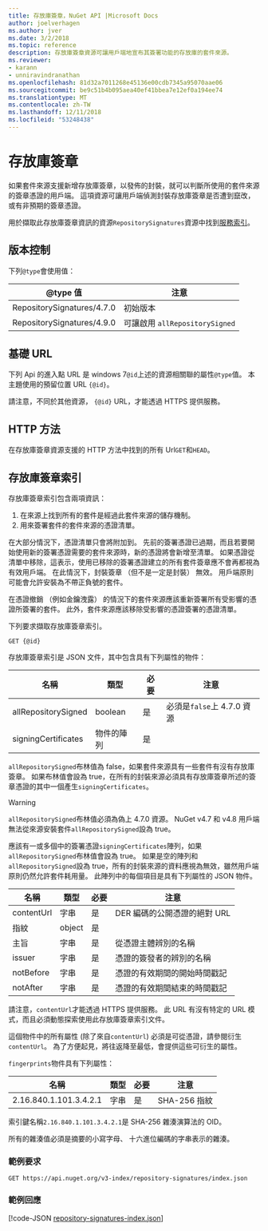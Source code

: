 ```yaml
---
title: 存放庫簽章，NuGet API |Microsoft Docs
author: joelverhagen
ms.author: jver
ms.date: 3/2/2018
ms.topic: reference
description: 存放庫簽章資源可讓用戶端地宣布其簽署功能的存放庫的套件來源。
ms.reviewer:
- karann
- unniravindranathan
ms.openlocfilehash: 81d32a7011268e45136e00cdb7345a95070aae06
ms.sourcegitcommit: be9c51b4b095aea40ef41bbea7e12ef0a194ee74
ms.translationtype: MT
ms.contentlocale: zh-TW
ms.lasthandoff: 12/11/2018
ms.locfileid: "53248438"
---
```

# <a name="repository-signatures"></a>存放庫簽章

如果套件來源支援新增存放庫簽章，以發佈的封裝，就可以判斷所使用的套件來源的簽章憑證的用戶端。 這項資源可讓用戶端偵測封裝存放庫簽章是否遭到竄改，或有非預期的簽章憑證。

用於擷取此存放庫簽章資訊的資源`RepositorySignatures`資源中找到[服務索引](service-index.md)。

## <a name="versioning"></a>版本控制

下列`@type`會使用值：

@type 值                | 注意
-------------------------- | -----
RepositorySignatures/4.7.0 | 初始版本
RepositorySignatures/4.9.0 | 可讓啟用 `allRepositorySigned`

## <a name="base-url"></a>基礎 URL

下列 Api 的進入點 URL 是 windows 7`@id`上述的資源相關聯的屬性`@type`值。 本主題使用的預留位置 URL `{@id}`。

請注意，不同於其他資源， `{@id}` URL，才能透過 HTTPS 提供服務。

## <a name="http-methods"></a>HTTP 方法

在存放庫簽章資源支援的 HTTP 方法中找到的所有 Url`GET`和`HEAD`。

## <a name="repository-signatures-index"></a>存放庫簽章索引

存放庫簽章索引包含兩項資訊：

1. 在來源上找到所有的套件是經過此套件來源的儲存機制。
1. 用來簽署套件的套件來源的憑證清單。

在大部分情況下，憑證清單只會將附加到。 先前的簽署憑證已過期，而且若要開始使用新的簽署憑證需要的套件來源時，新的憑證將會新增至清單。 如果憑證從清單中移除，這表示，使用已移除的簽署憑證建立的所有套件簽章應不會再都視為有效用戶端。 在此情況下，封裝簽章 （但不是一定是封裝） 無效。 用戶端原則可能會允許安裝為不帶正負號的套件。

在憑證撤銷 （例如金鑰洩露） 的情況下的套件來源應該重新簽署所有受影響的憑證所簽署的套件。 此外，套件來源應該移除受影響的憑證簽署的憑證清單。

下列要求擷取存放庫簽章索引。

    GET {@id}

存放庫簽章索引是 JSON 文件，其中包含具有下列屬性的物件：

名稱                | 類型             | 必要 | 注意
------------------- | ---------------- | -------- | -----
allRepositorySigned | boolean          | 是      | 必須是`false`上 4.7.0 資源
signingCertificates | 物件的陣列 | 是      | 

`allRepositorySigned`布林值為 false，如果套件來源具有一些套件有沒有存放庫簽章。 如果布林值會設為 true，在所有的封裝來源必須具有存放庫簽章所述的簽章憑證的其中一個產生`signingCertificates`。

> [!Warning]
> `allRepositorySigned`布林值必須為偽上 4.7.0 資源。 NuGet v4.7 和 v4.8 用戶端無法從來源安裝套件`allRepositorySigned`設為 true。

應該有一或多個中的簽署憑證`signingCertificates`陣列，如果`allRepositorySigned`布林值會設為 true。 如果是空的陣列和`allRepositorySigned`設為 true，所有的封裝來源的資料應視為無效，雖然用戶端原則仍然允許套件耗用量。 此陣列中的每個項目是具有下列屬性的 JSON 物件。

名稱         | 類型   | 必要 | 注意
------------ | ------ | -------- | -----
contentUrl   | 字串 | 是      | DER 編碼的公開憑證的絕對 URL
指紋 | object | 是      |
主旨      | 字串 | 是      | 從憑證主體辨別的名稱
issuer       | 字串 | 是      | 憑證的簽發者的辨別的名稱
notBefore    | 字串 | 是      | 憑證的有效期間的開始時間戳記
notAfter     | 字串 | 是      | 憑證的有效期間結束的時間戳記

請注意，`contentUrl`才能透過 HTTPS 提供服務。 此 URL 有沒有特定的 URL 模式，而且必須動態探索使用此存放庫簽章索引文件。 

這個物件中的所有屬性 (除了來自`contentUrl`) 必須是可從憑證，請參閱衍生`contentUrl`。
為了方便起見，將往返降至最低，會提供這些可衍生的屬性。

`fingerprints`物件具有下列屬性：

名稱                   | 類型   | 必要 | 注意
---------------------- | ------ | -------- | -----
2.16.840.1.101.3.4.2.1 | 字串 | 是      | SHA-256 指紋

索引鍵名稱`2.16.840.1.101.3.4.2.1`是 SHA-256 雜湊演算法的 OID。

所有的雜湊值必須是摘要的小寫字母、 十六進位編碼的字串表示的雜湊。

### <a name="sample-request"></a>範例要求

    GET https://api.nuget.org/v3-index/repository-signatures/index.json

### <a name="sample-response"></a>範例回應

[!code-JSON [repository-signatures-index.json](./_data/repository-signatures-index.json)]
